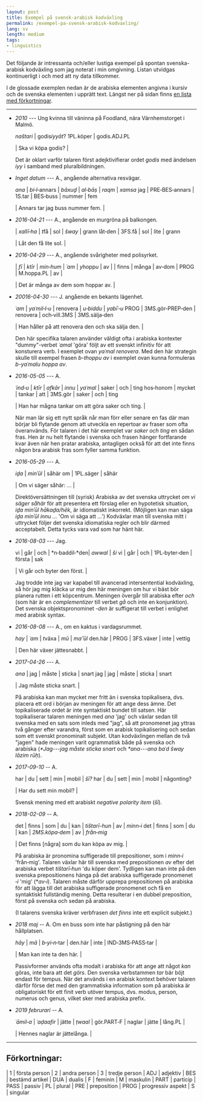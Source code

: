 ```yaml
---
layout: post
title: Exempel på svensk-arabisk kodväxling
permalink: /exempel-pa-svensk-arabisk-kodvaxling/
lang: sv
length: medium
tags:
- linguistics
---
```


Det följande är intressanta och/eller lustiga exempel på spontan svenska-arabisk kodväxling som jag noterat i min omgivning. Listan utvidgas kontinuerligt i och med att ny data tillkommer.

I de glossade exemplen nedan är de arabiska elementen angivna i kursiv och de svenska elementen i upprätt text. Längst ner på sidan finns [en lista med förkortningar](#förkortningar).

<!-- (All hyphens in glosses no breaking U+2011: s/-/‑/g) -->

---- 

- *2010* --- Ung kvinna till väninna på Foodland, nära Värnhemstorget i Malmö.

    *naštari* | godis*iyyāt*?
    1PL.köper | godis.ADJ.PL

    | Ska vi köpa godis? |

    Det är oklart varför talaren först adejktivifierar ordet *godis* med ändelsen *iyy* i samband med pluralbildningen.


- *Inget datum* --- A., angående alternativa resvägar.

    *ana* | *bi‑l*‑annars | *bāxuḏ* | *al‑bāṣ* | *raqm* | *xamsa*
    jag | PRE‑BES‑annars | 1S.tar | BES‑buss | nummer | fem
    
    | Annars tar jag buss nummer fem. |

- *2016-04-21* --- A., angående en murgröna på balkongen.

    | *xallī‑ha* | *t*få | sol | *šway* | grann
    låt‑den | 3FS.få | sol | lite | grann

    | Låt den få lite sol. |


- *2016-04-29* --- A., angående svårigheter med polisyrket.

    | *fī* | *ktīr* | *min‑hum* | *ʿam* | *y*hopp*u* | av |
    | finns | många | av‑dom | PROG | M.hoppa.PL | av |

    | Det är många av dem som hoppar av. |


- *20016-04-30* --- J. angående en bekants lägenhet.

    *ʿam* | *yaʿmil‑l‑u* | renovera | *u‑biddu* | *yabīʿ‑u*
    PROG | 3MS.gör‑PREP‑den | renovera | och‑vill.3MS | 3MS.sälja‑den

    | Han håller på att renovera den och ska sälja den. |

    Den här specifika talaren använder väldigt ofta i arabiska kontexter "dummy"-verbet *ʿamal* 'göra' följt av ett svenskt infinitiv för att konsturera verb. I exemplet ovan *yaʿmal renovera*. Med den här strategin skulle till exempel frasen  *b-thoppu av* i exemplet ovan kunna formuleras *b-yaʿmalu hoppa av*.


- *2016-05-05* --- A.

    *ʿind‑u* | *ktīr* | *afkār* | *innu* | *yaʿmal* | saker | och | ting
    hos‑honom | mycket | tankar | att | 3MS.gör | saker | och | ting

    | Han har mågna tankar om att göra saker och ting. |

    När man lär sig ett nytt språk når man förr eller senare en fas där man börjar bli flytande genom att utveckla en repertoar av fraser som ofta överanvänds. För talaren i det här exemplet var *saker och ting* en sådan fras. Hen är nu helt flytande i svenska och frasen hänger fortfarande kvar även när hen pratar arabiska, antagligen också för att det inte finns någon bra arabisk fras som fyller samma funktion.

- *2016-05-29* --- A.

    *iḏa* | *minʾūl* | såhär
    om | 1PL.säger | såhär

    | Om vi säger såhär: ... |

    Direktöversättningen till (syrisk) Arabiska av det svenska uttrycket *om vi säger såhär* för att presentera ett förslag eller en hypotetisk situation, *iḏa minʾūl hākaḏa/hēk*, är idiomatiskt inkorrekt. (Möjligen kan man säga *iḏa minʾūl innu ...* 'Om vi säga att ...') Kodväxlar man till svenska mitt i uttrycket följer det svenska idiomatiska regler och blir därmed acceptabelt. Detta tycks vara vad som har hänt här.

- *2016-08-03* --- Jag.

    vi | går | och | *n‑baddil‑*den| *awwal* | *ši*
    vi | går | och | 1PL‑byter‑den | första | sak

    | Vi går och byter den först. |

    Jag trodde inte jag var kapabel till avancerad intersentential kodväxling, så hör jag mig kläcka ur mig den här meningen om hur vi bäst bör planera rutten i ett köpcentrum. Meningen övergår till arabiska efter *och* (som här är en *complementizer* till verbet *gå* och inte en konjunktion). Det svenska objektspronominet *-den* är  suffigerat till verbet i enlighet med arabisk syntax.

- *2016-08-08* --- A., om en kaktus i vardagsrummet.

    *hay* | *ʿam* | *t*växa | *mū* | *maʿʾūl*
    den.här | PROG | 3FS.växer | inte | vettig

    | Den här växer jättesnabbt. |


- *2017-04-26* --- A.

    *ana* | jag | måste | sticka | snart
    jag   | jag | måste | sticka | snart

    | Jag måste sticka snart.  |

    På arabiska kan man mycket mer fritt än i svenska topikalisera, dvs. placera ett ord i början av meningen för att ange dess ämne. Det topikaliserade ordet är inte syntaktiskt bundet till satsen. Här topikaliserar talaren meningen med *ana* 'jag' och växlar sedan till svenska med en sats som inleds med "jag", så att pronomenet jag yttras två gånger efter varandra, först som en arabisk topikalisering och sedan som ett svenskt pronominalt subjekt. Utan kodväxlingen mellan de två "jagen" hade meningen varit ogrammatisk både på svenska och arabiska (*\*Jag---jag måste sticka snart* och *\*ana---ana baʿd šway lāzim rūḥ*).

- *2017-09-10* -- A. 

    har | du | sett | min | mobil | *šī?* 
    har | du | sett | min | mobil | någonting? 

    | Har du sett min mobil? | 

    Svensk mening med ett arabiskt *negative polarity item* (*šī*).

- *2018-02-09* -- A.

  det | finns | som | du | kan | *tištarī-hun* | av | *minn‑i*
  det | finns | som | du | kan | *2MS.köpa‑dem* | av | *från‑mig*

  | Det finns [några] som du kan köpa av mig. |

  På arabiska är pronomina suffigerade till prepositioner, som i *minn‑i* 'från‑mig'. Talaren växlar här till svenska med prepositionen *av* efter det arabiska verbet *tištarī‑hun* 'du köper dem'. Tydligen kan man inte på den svenska prepositionens hänga på det arabiska suffigerade pronomenet *‑i* 'mig' (\**av‑i*). Talaren måste därför upprepa prepositionen på arabiska för att lägga till det arabiska suffigerade pronomenet och få en syntaktiskt fullständig mening. Detta resulterar i en dubbel preposition, först på svenska och sedan på arabiska.

  (I talarens svenska kräver verbfrasen *det finns* inte ett explicit subjekt.)

- *2018 maj* -- A. Om en buss som inte har påstigning på den här hållplatsen.

  *hāy*   | *mā* | *b‑yi‑n*‑tar       |
  den.här | inte | IND‑3MS‑PASS‑tar |

  | Man kan inte ta den här. | 

  Passivformer används ofta modalt i arabiska för att ange att något *kan* göras, inte bara att det *görs*. Den svenska verbstammen *tar* bär böjt endast för tempus. När det används i en arabisk kontext behöver talaren därför förse det med den grammatiska information som på arabiska är obligatoriskt för ett finit verb utöver tempus, dvs. modus, person, numerus och genus, vilket sker med arabiska prefix.

- *2019 februrari* -- A.

  *ʿāmil‑a* | *ʿaḍaafir* | jätte | *ṭwaal* |
  gör.PART‑F | naglar | jätte | lång.PL |

  | Hennes naglar är jättelånga. |

---

## Förkortningar:

| 1    | första person
| 2    | andra person
| 3    | tredje person
| ADJ  | adjektiv
| BES  | bestämd artikel
| DUA  | dualis
| F    | feminin
| M    | maskulin
| PART | particip
| PASS | passiv
| PL   | plural
| PRE  | preposition
| PROG | progressiv aspekt
| S    | singular
